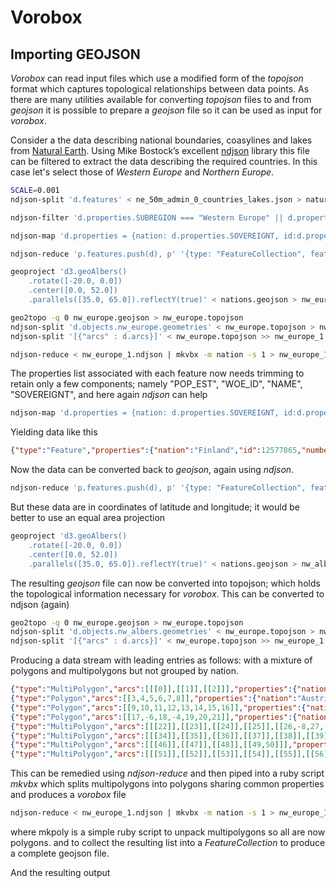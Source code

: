 # Vorobox

## Importing GEOJSON 

_Vorobox_ can read input files which use a modified form of the _topojson_ format which captures topological relationships between data points. As there are many utilities available for converting _topojson_ files to and from _geojson_ it is possible to prepare a _geojson_ file so it can be used as input for _vorobox_.

Consider a the data describing national boundaries, coasylines and lakes from [Natural Earth](). Using Mike Bostock’s excellent [ndjson](https://github.com/mbostock/ndjson-cli) library this file can be filtered to extract the data describing the required countries. In this case let's select those of _Western Europe_ and _Northern Europe_. 
```bash
SCALE=0.001 
ndjson-split 'd.features' < ne_50m_admin_0_countries_lakes.json > natural_earth.ndjson

ndjson-filter 'd.properties.SUBREGION === "Western Europe" || d.properties.SUBREGION === "Northern Europe"' < natural_earth.ndjson > nw_europe.ndjson

ndjson-map 'd.properties = {nation: d.properties.SOVEREIGNT, id:d.properties.WOE_ID, numberPoints: Math.floor($SCALE * d.properties.POP_EST), name: d.properties.name}, d' < nw_europe.ndjson > nations.ndjson

ndjson-reduce 'p.features.push(d), p' '{type: "FeatureCollection", features: []}' < nations.ndjson > nations.geojson

geoproject 'd3.geoAlbers()
    .rotate([-20.0, 0.0])
    .center([0.0, 52.0])
    .parallels([35.0, 65.0]).reflectY(true)' < nations.geojson > nw_europe.geojson

geo2topo -q 0 nw_europe.geojson > nw_europe.topojson 
ndjson-split 'd.objects.nw_europe.geometries' < nw_europe.topojson > nw_europe_1.ndjson
ndjson-split '[{"arcs" : d.arcs}]' < nw_europe.topojson >> nw_europe_1.ndjson

ndjson-reduce < nw_europe_1.ndjson | mkvbx -m nation -s 1 > nw_europe_1.vxjson

```

The properties list associated with each feature now needs trimming to retain only a few components; namely "POP_EST", "WOE_ID", "NAME", "SOVEREIGNT", and here again _ndjson_ can help

```bash
ndjson-map 'd.properties = {nation: d.properties.SOVEREIGNT, id:d.properties.WOE_ID, numberPoints: Math.floor(0.001 * d.properties.POP_EST), name: d.properties.name}, d' < nw_europe.ndjson > nations.ndjson
```
Yielding data like this 
```json
{"type":"Feature","properties":{"nation":"Finland","id":12577865,"numberPoints":27},"geometry":{"type":"MultiPolygon","coordinates":[[[[20.611328125000057,60.04067382812502],[20.603417968750023,60.01694335937498],[20.521777343750017,60.01166992187498],[20.4875,60.03276367187502],[20.411230468750034,60.030126953125006],[20.39794921875,60.04067382812502],[20.42958984375005,60.061718749999955],[20.49013671875005,60.07490234374998],[20.569140625000074,60.069628906250045],[20.611328125000057,60.04067382812502]]],[[[19.662304687500068,60.18715820312502],[19.667480468750057,60.16474609374998],[19.629199218750074,60.17036132812498],[19.59980468750004,60.162695312500006],[19.579882812500045,60.135058593750074],[19.536523437500023,60.144970703124955],[19.51904296875,60.18457031250003],[19.551367187500006,60.24384765625001],[19.62880859375008,60.24609375000003],[19.662304687500068,60.18715820312502]]],[[[19.989550781250017,60.351171875000034],[20.020214843750068,60.35087890624999],[20.03388671875001,60.35932617187501],[20.08740234374997,60.353417968749966],[20.167871093750023,60.31469726562497],[20.184082031250057,60.29375],[20.239550781250074,60.28300781250002],[20.258886718750006,60.26127929687502],[20.19472656250008,60.19355468749998],[20.15507812499999,60.192285156249994],[20.12548828125,60.20087890624998],[20.07324218750003,60.19345703124998],[20.042578125,60.18066406250003],[20.032324218750034,60.152490234374966],[20.033984375000017,60.093554687500045],[19.7998046875,60.081738281249955],[19.74599609375005,60.098974609375006],[19.67226562500005,60.233007812500034],[19.686914062500023,60.26762695312499],[19.736523437499983,60.282373046874966],[19.77900390625004,60.28554687499999],[19.785253906250063,60.21337890625003],[19.84765624999997,60.22055664062498],[19.867187500000057,60.26811523437499],[19.871582031250057,60.30161132812498],[19.854687499999983,60.318505859374966],[19.812304687500074,60.331591796875045],[19.78779296875004,60.35405273437502],[19.823046875000045,60.39018554687499],[19.88828125,60.40581054687499],[19.94453125000001,60.357519531250006],[19.989550781250017,60.351171875000034]]]]}}
```

Now the data can be converted back to _geojson_, again using _ndjson_. 
```bash
ndjson-reduce 'p.features.push(d), p' '{type: "FeatureCollection", features: []}' < nations.ndjson > nations.geojson
```

But these data are in coordinates of latitude and longitude; it would be better to use an equal area projection 
```bash 
geoproject 'd3.geoAlbers()
    .rotate([-20.0, 0.0])
    .center([0.0, 52.0])
    .parallels([35.0, 65.0]).reflectY(true)' < nations.geojson > nw_albers.geojson
```
The resulting _geojson_ file can now be converted into topojson; which holds the topological information necessary for _vorobox_. This can be converted to ndjson (again) 

```bash
geo2topo -q 0 nw_europe.geojson > nw_europe.topojson 
ndjson-split 'd.objects.nw_albers.geometries' < nw_europe.topojson > nw_europe_1.ndjson
ndjson-split '[{"arcs" : d.arcs}]' < nw_europe.topojson >> nw_europe_1.ndjson
```

Producing a data stream with leading entries as follows: with a mixture of polygons and multipolygons but not grouped by nation.  
```json
{"type":"MultiPolygon","arcs":[[[0]],[[1]],[[2]]],"properties":{"nation":"Finland","id":12577865,"number":27153}}
{"type":"Polygon","arcs":[[3,4,5,6,7,8]],"properties":{"nation":"Austria","id":23424750,"number":8754413}}
{"type":"Polygon","arcs":[[9,10,11,12,13,14,15,16]],"properties":{"nation":"Belgium","id":23424757,"number":11491346}}
{"type":"Polygon","arcs":[[17,-6,18,-4,19,20,21]],"properties":{"nation":"Switzerland","id":23424957,"number":8236303}}
{"type":"MultiPolygon","arcs":[[[22]],[[23]],[[24]],[[25]],[[26,-8,27,-22,28,29,-12,30,31,32]],[[33]]],"properties":{"nation":"Germany","id":23424829,"number":80594017}}
{"type":"MultiPolygon","arcs":[[[34]],[[35]],[[36]],[[37]],[[38]],[[39]],[[40]],[[41]],[[42]],[[43]],[[44]],[[-33,45]]],"properties":{"nation":"Denmark","id":23424796,"number":5605948}}
{"type":"MultiPolygon","arcs":[[[46]],[[47]],[[48]],[[49,50]]],"properties":{"nation":"Estonia","id":23424805,"number":1251581}}
{"type":"MultiPolygon","arcs":[[[51]],[[52]],[[53]],[[54]],[[55]],[[56]],[[57]],[[58,59,60]]],"properties":{"nation":"Finland","id":23424812,"number":5491218}}
```
This can be remedied using _ndjson-reduce_ and then piped into a ruby script _mkvbx_ which splits multipolygons into polygons sharing common properties and produces a _vorobox_ file

```bash
ndjson-reduce < nw_europe_1.ndjson | mkvbx -m nation -s 1 > nw_europe_1.vxjson
```

where mkpoly is a simple ruby script to unpack multipolygons so all are now polygons. and to collect the resulting list into a _FeatureCollection_ to produce a complete geojson file.

And the resulting output 
